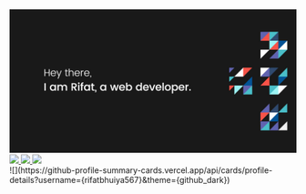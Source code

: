 <div>
  <img src="/images/banner.jpg" alt="rifat banner"/>
</div>
<!-- Banner End -->

<div>
  <a href="https://www.linkedin.com/in/rifatbhuiya567/" target="_blank" title="rifat's linkedin">
    <img src="https://img.shields.io/badge/LinkedIn-0077B5?style=for-the-badge&logo=linkedin&logoColor=white"/>
  </a>
  <a href="mailto:hello.rifatbhuiya@gmail.com" target="_blank" title="rifat's email">
    <img src="https://img.shields.io/badge/Gmail-D14836?style=for-the-badge&logo=gmail&logoColor=white"/>
  </a>
  <a href="https://wa.me/01950533875" target="_blank" title="rifat's whatsapp">
    <img src="https://img.shields.io/badge/WhatsApp-25D366?style=for-the-badge&logo=whatsapp&logoColor=white"/>
  </a>
</div>
<!-- Touch End -->

<div>
  ![](https://github-profile-summary-cards.vercel.app/api/cards/profile-details?username={rifatbhuiya567}&theme={github_dark})
</div>
